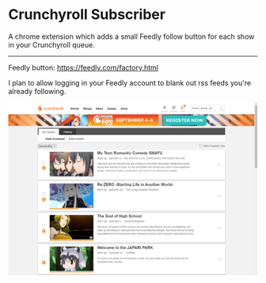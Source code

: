 # Crunchyroll Subscriber

A chrome extension which adds a small Feedly follow button for each show in your Crunchyroll queue.

---

Feedly button: https://feedly.com/factory.html

I plan to allow logging in your Feedly account to blank out rss feeds you're already following.

![Queue Example](/docs/queue-example.png?raw=true)
